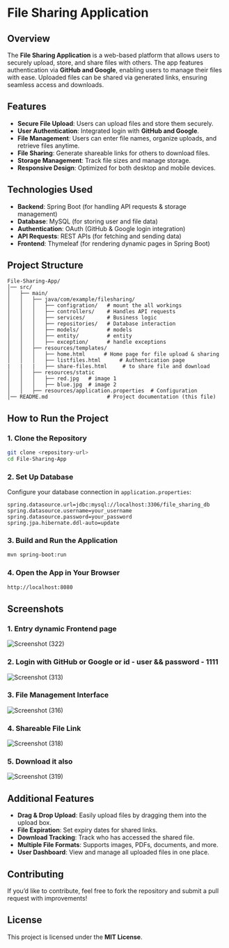 # File Sharing Application

## Overview
The **File Sharing Application** is a web-based platform that allows users to securely upload, store, and share files with others. The app features authentication via **GitHub and Google**, enabling users to manage their files with ease. Uploaded files can be shared via generated links, ensuring seamless access and downloads.

## Features
- **Secure File Upload**: Users can upload files and store them securely.
- **User Authentication**: Integrated login with **GitHub and Google**.
- **File Management**: Users can enter file names, organize uploads, and retrieve files anytime.
- **File Sharing**: Generate shareable links for others to download files.
- **Storage Management**: Track file sizes and manage storage.
- **Responsive Design**: Optimized for both desktop and mobile devices.

## Technologies Used
- **Backend**: Spring Boot (for handling API requests & storage management)
- **Database**: MySQL (for storing user and file data)
- **Authentication**: OAuth (GitHub & Google login integration)
- **API Requests**: REST APIs (for fetching and sending data)
- **Frontend**: Thymeleaf (for rendering dynamic pages in Spring Boot)

## Project Structure

```
File-Sharing-App/
│── src/
│   ├── main/
│   │   ├── java/com/example/filesharing/
│   │   │   ├── configration/   # mount the all workings
│   │   │   ├── controllers/    # Handles API requests
│   │   │   ├── services/       # Business logic
│   │   │   ├── repositories/   # Database interaction
│   │   │   ├── models/         # models
│   │   │   ├── entity/         # entity
│   │   │   ├── exception/      # handle exceptions
│   │   ├── resources/templates/
│   │   │   ├── home.html      # Home page for file upload & sharing
│   │   │   ├── listfiles.html      # Authentication page
|   |   |   ├── share-files.html     # to share file and download
│   │   ├── resources/static
│   │   │   ├── red.jpg   # image 1
│   │   │   ├── blue.jpg  # image 2
│   │   ├── resources/application.properties  # Configuration
│── README.md                   # Project documentation (this file)
```

## How to Run the Project

### 1. Clone the Repository
```sh
git clone <repository-url>
cd File-Sharing-App
```

### 2. Set Up Database
Configure your database connection in `application.properties`:
```properties
spring.datasource.url=jdbc:mysql://localhost:3306/file_sharing_db
spring.datasource.username=your_username
spring.datasource.password=your_password
spring.jpa.hibernate.ddl-auto=update
```

### 3. Build and Run the Application
```sh
mvn spring-boot:run
```

### 4. Open the App in Your Browser
```sh
http://localhost:8080
```

## Screenshots

### 1. Entry dynamic Frontend page
![Screenshot (322)](https://github.com/user-attachments/assets/1c39c942-ab67-4089-8fba-6a8ec699cb2b)

### 2. Login with GitHub or Google or id - user && password - 1111
![Screenshot (313)](https://github.com/user-attachments/assets/92029fe0-0353-424f-98ce-49de6be1358a)

### 3. File Management Interface
![Screenshot (316)](https://github.com/user-attachments/assets/397f48c4-8264-446f-845d-e460ff22da09)

### 4. Shareable File Link
![Screenshot (318)](https://github.com/user-attachments/assets/f144eba4-c514-4fd0-90e8-ade894808d47)

### 5. Download it also
![Screenshot (319)](https://github.com/user-attachments/assets/c1471eee-fe2f-4665-bf12-965066cdac83)

## Additional Features
- **Drag & Drop Upload**: Easily upload files by dragging them into the upload box.
- **File Expiration**: Set expiry dates for shared links.
- **Download Tracking**: Track who has accessed the shared file.
- **Multiple File Formats**: Supports images, PDFs, documents, and more.
- **User Dashboard**: View and manage all uploaded files in one place.

## Contributing
If you’d like to contribute, feel free to fork the repository and submit a pull request with improvements!

## License
This project is licensed under the **MIT License**.
